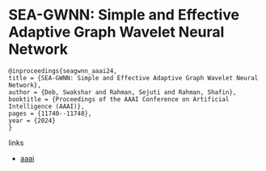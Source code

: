 # SEA-GWNN: Simple and Effective Adaptive Graph Wavelet Neural Network

```
@inproceedings{seagwnn_aaai24,
title = {SEA-GWNN: Simple and Effective Adaptive Graph Wavelet Neural Network},
author = {Deb, Swakshar and Rahman, Sejuti and Rahman, Shafin},
booktitle = {Proceedings of the AAAI Conference on Artificial Intelligence (AAAI)},
pages = {11740--11748},
year = {2024}
}
```

links
- [aaai](https://ojs.aaai.org/index.php/AAAI/article/view/29058)
